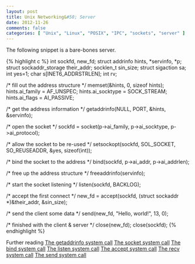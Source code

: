 ```yaml
---
layout: post
title: Unix Networking&#58; Server
date: 2012-11-26
comments: false
categories: [ "Unix", "Linux", "POSIX", "IPC", "sockets", "server" ]
---
```


The following snippet is a bare-bones server.

{% highlight c %}
int sockfd, new_fd;
struct addrinfo hints, *servinfo, *p;
struct sockaddr_storage their_addr;
socklen_t sin_size;
struct sigaction sa;
int yes=1;
char s[INET6_ADDRSTRLEN];
int rv;

/* fill out the address structure */
memset(&hints, 0, sizeof hints);
hints.ai_family = AF_UNSPEC;
hints.ai_socktype = SOCK_STREAM;
hints.ai_flags = AI_PASSIVE;

/* get the address information */
getaddrinfo(NULL, PORT, &hints, &servinfo);

/* open the socket */
sockfd = socket(p->ai_family, p->ai_socktype, p->ai_protocol);

/* allow the socket to be re-used */
setsockopt(sockfd, SOL_SOCKET, SO_REUSEADDR, &yes, sizeof(int));

/* bind the socket to the address */
bind(sockfd, p->ai_addr, p->ai_addrlen);

/* free up the address structure */
freeaddrinfo(servinfo);

/* start the socket listening */
listen(sockfd, BACKLOG);

/* accept the first connect */
new_fd = accept(sockfd, (struct sockaddr *)&their_addr, &sin_size);

/* send the client some data */
send(new_fd, "Hello, world!", 13, 0);

/* finished with the client & server */
close(new_fd);
close(sockfd);
{% endhighlight %}

Further reading
[The getaddrinfo system call](http://unixhelp.ed.ac.uk/CGI/man-cgi?getaddrinfo+3)
[The socket system call](http://unixhelp.ed.ac.uk/CGI/man-cgi?socket)
[The bind system call](http://unixhelp.ed.ac.uk/CGI/man-cgi?bind+2)
[The listen system call](http://unixhelp.ed.ac.uk/CGI/man-cgi?listen+2)
[The accept system call](http://unixhelp.ed.ac.uk/CGI/man-cgi?accept+2)
[The recv system call](http://unixhelp.ed.ac.uk/CGI/man-cgi?recv)
[The send system call](http://unixhelp.ed.ac.uk/CGI/man-cgi?send)

